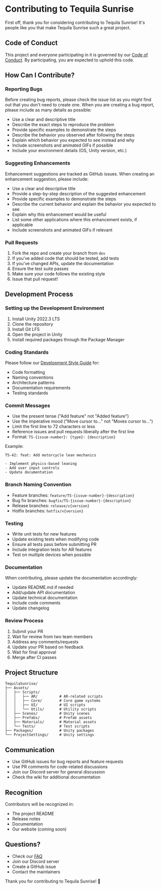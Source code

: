 # Contributing to Tequila Sunrise

First off, thank you for considering contributing to Tequila Sunrise! It's people like you that make Tequila Sunrise such a great project.

## Code of Conduct

This project and everyone participating in it is governed by our [Code of Conduct](CODE_OF_CONDUCT.md). By participating, you are expected to uphold this code.

## How Can I Contribute?

### Reporting Bugs

Before creating bug reports, please check the issue list as you might find out that you don't need to create one. When you are creating a bug report, please include as many details as possible:

* Use a clear and descriptive title
* Describe the exact steps to reproduce the problem
* Provide specific examples to demonstrate the steps
* Describe the behavior you observed after following the steps
* Explain which behavior you expected to see instead and why
* Include screenshots and animated GIFs if possible
* Include your environment details (OS, Unity version, etc.)

### Suggesting Enhancements

Enhancement suggestions are tracked as GitHub issues. When creating an enhancement suggestion, please include:

* Use a clear and descriptive title
* Provide a step-by-step description of the suggested enhancement
* Provide specific examples to demonstrate the steps
* Describe the current behavior and explain the behavior you expected to see
* Explain why this enhancement would be useful
* List some other applications where this enhancement exists, if applicable
* Include screenshots and animated GIFs if relevant

### Pull Requests

1. Fork the repo and create your branch from `dev`
2. If you've added code that should be tested, add tests
3. If you've changed APIs, update the documentation
4. Ensure the test suite passes
5. Make sure your code follows the existing style
6. Issue that pull request!

## Development Process

### Setting up the Development Environment

1. Install Unity 2022.3 LTS
2. Clone the repository
3. Install Git LFS
4. Open the project in Unity
5. Install required packages through the Package Manager

### Coding Standards

Please follow our [Development Style Guide](docs/development/workflow.md) for:

* Code formatting
* Naming conventions
* Architecture patterns
* Documentation requirements
* Testing standards

### Commit Messages

* Use the present tense ("Add feature" not "Added feature")
* Use the imperative mood ("Move cursor to..." not "Moves cursor to...")
* Limit the first line to 72 characters or less
* Reference issues and pull requests liberally after the first line
* Format: `TS-{issue-number}: {type}: {description}`

Example:
```
TS-42: feat: Add motorcycle lean mechanics

- Implement physics-based leaning
- Add user input controls
- Update documentation
```

### Branch Naming Convention

* Feature branches: `feature/TS-{issue-number}-{description}`
* Bug fix branches: `bugfix/TS-{issue-number}-{description}`
* Release branches: `release/v{version}`
* Hotfix branches: `hotfix/v{version}`

### Testing

* Write unit tests for new features
* Update existing tests when modifying code
* Ensure all tests pass before submitting PR
* Include integration tests for AR features
* Test on multiple devices when possible

### Documentation

When contributing, please update the documentation accordingly:

* Update README.md if needed
* Add/update API documentation
* Update technical documentation
* Include code comments
* Update changelog

### Review Process

1. Submit your PR
2. Wait for review from two team members
3. Address any comments/requests
4. Update your PR based on feedback
5. Wait for final approval
6. Merge after CI passes

## Project Structure

```
TequilaSunrise/
├── Assets/
│   ├── Scripts/
│   │   ├── AR/          # AR-related scripts
│   │   ├── Core/        # Core game systems
│   │   ├── UI/          # UI scripts
│   │   └── Utils/       # Utility scripts
│   ├── Scenes/          # Unity scenes
│   ├── Prefabs/         # Prefab assets
│   ├── Materials/       # Material assets
│   └── Tests/           # Test scripts
├── Packages/            # Unity packages
└── ProjectSettings/     # Unity settings
```

## Communication

* Use GitHub issues for bug reports and feature requests
* Use PR comments for code-related discussions
* Join our Discord server for general discussion
* Check the wiki for additional documentation

## Recognition

Contributors will be recognized in:

* The project README
* Release notes
* Documentation
* Our website (coming soon)

## Questions?

* Check our [FAQ](docs/FAQ.md)
* Join our Discord server
* Create a GitHub issue
* Contact the maintainers

Thank you for contributing to Tequila Sunrise! 🌅 